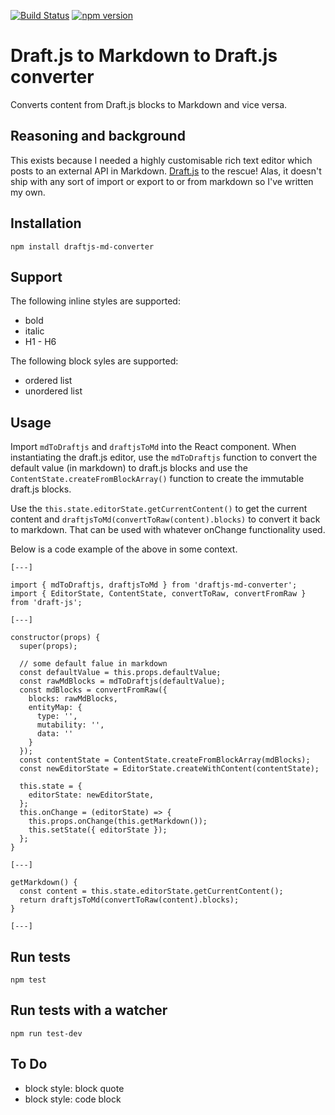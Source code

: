[![Build Status](https://travis-ci.org/kadikraman/draftjs-md-converter.svg?branch=master)](https://travis-ci.org/kadikraman/draftjs-md-converter)
[![npm version](https://badge.fury.io/js/draftjs-md-converter.svg)](https://badge.fury.io/js/draftjs-md-converter)

# Draft.js to Markdown to Draft.js converter

Converts content from Draft.js blocks to Markdown and vice versa.

## Reasoning and background
This exists because I needed a highly customisable rich text editor which posts to an external API in Markdown. [Draft.js](https://facebook.github.io/draft-js/) to the rescue! Alas, it doesn't ship with any sort of import or export to or from markdown so I've written my own.

## Installation
```
npm install draftjs-md-converter
```

## Support
The following inline styles are supported:

- bold
- italic
- H1 - H6

The following block syles are supported:

- ordered list
- unordered list

## Usage
Import `mdToDraftjs` and `draftjsToMd` into the React component. When instantiating the draft.js editor, use the `mdToDraftjs` function to convert the default value (in markdown) to draft.js blocks and use the `ContentState.createFromBlockArray()` function to create the immutable draft.js blocks.

Use the `this.state.editorState.getCurrentContent()` to get the current content and `draftjsToMd(convertToRaw(content).blocks)` to convert it back to markdown. That can be used with whatever onChange functionality used.

Below is a code example of the above in some context.

```
[---]

import { mdToDraftjs, draftjsToMd } from 'draftjs-md-converter';
import { EditorState, ContentState, convertToRaw, convertFromRaw } from 'draft-js';

[---]

constructor(props) {
  super(props);

  // some default falue in markdown
  const defaultValue = this.props.defaultValue;
  const rawMdBlocks = mdToDraftjs(defaultValue);
  const mdBlocks = convertFromRaw({
    blocks: rawMdBlocks,
    entityMap: {
      type: '',
      mutability: '',
      data: ''
    }
  });
  const contentState = ContentState.createFromBlockArray(mdBlocks);
  const newEditorState = EditorState.createWithContent(contentState);

  this.state = {
    editorState: newEditorState,
  };
  this.onChange = (editorState) => {
    this.props.onChange(this.getMarkdown());
    this.setState({ editorState });
  };
}

[---]

getMarkdown() {
  const content = this.state.editorState.getCurrentContent();
  return draftjsToMd(convertToRaw(content).blocks);
}

[---]
```

## Run tests
```
npm test
```

## Run tests with a watcher
```
npm run test-dev
```

## To Do
- block style: block quote
- block style: code block

